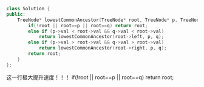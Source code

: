 ```cpp
class Solution {
public:
    TreeNode* lowestCommonAncestor(TreeNode* root, TreeNode* p, TreeNode* q) {
        if(!root || root==p || root==q) return root;
        else if (p->val < root->val && q->val < root->val)
            return lowestCommonAncestor(root->left, p, q);
        else if (p->val > root->val && q->val > root->val)
            return lowestCommonAncestor(root->right, p, q);
        return root;
    }
};
```

这一行极大提升速度！！！
        if(!root || root==p || root==q) return root;
